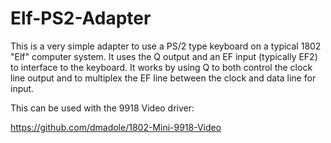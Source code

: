 # Elf-PS2-Adapter

This is a very simple adapter to use a PS/2 type keyboard on a typical 1802 "Elf" computer system. It uses the Q output and an EF input (typically EF2) to interface to the keyboard. It works by using Q to both control the clock line output and to multiplex the EF line between the clock and data line for input.

This can be used with the 9918 Video driver:

https://github.com/dmadole/1802-Mini-9918-Video


